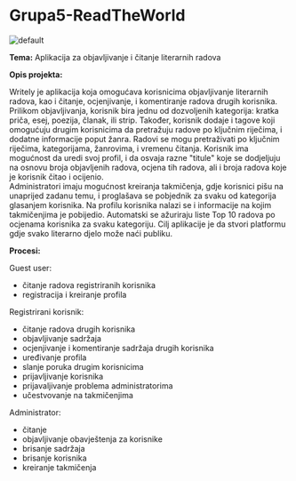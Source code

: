 # Grupa5-ReadTheWorld

![default](https://user-images.githubusercontent.com/73440086/111911490-22cba200-8a66-11eb-99fe-a281783eaba5.png) 

**Tema:** Aplikacija za objavljivanje i čitanje literarnih radova

**Opis projekta:**

Writely je aplikacija koja omogućava korisnicima objavljivanje literarnih radova, kao i čitanje, ocjenjivanje, i komentiranje radova drugih korisnika. 
Prilikom objavljivanja, korisnik bira jednu od dozvoljenih kategorija: kratka priča, esej, poezija, članak, ili strip. Također, korisnik dodaje i tagove koji omogućuju drugim korisnicima da pretražuju radove po ključnim riječima, i dodatne
informacije poput žanra. Radovi se mogu pretraživati po ključnim riječima, kategorijama, žanrovima, i vremenu čitanja. Korisnik ima mogućnost da uredi svoj profil, i da osvaja razne "titule" koje se dodjeljuju na osnovu broja 
objavljenih radova, ocjena tih radova, ali i broja radova koje je korisnik čitao i ocijenio.  
Administratori imaju mogućnost kreiranja takmičenja, gdje korisnici pišu na unaprijed zadanu temu, i proglašava se pobjednik za svaku od kategorija glasanjem korisnika. Na profilu korisnika nalazi se i informacije
na kojim takmičenjima je pobijedio. 
Automatski se ažuriraju liste Top 10 radova po ocjenama korisnika za svaku kategoriju. Cilj aplikacije je da stvori platformu gdje svako literarno djelo može naći publiku. 

**Procesi:**

Guest user:

- čitanje radova registriranih korisnika
- registracija i kreiranje profila

Registrirani korisnik:

- čitanje radova drugih korisnika 
- objavljivanje sadržaja
- ocjenjivanje i komentiranje sadržaja drugih korisnika
- uređivanje profila
- slanje poruka drugim korisnicima
- prijavljivanje korisnika
- prijavaljivanje problema administratorima
- učestvovanje na takmičenjima

Administrator:

- čitanje
- objavljivanje obavještenja za korisnike
- brisanje sadržaja
- brisanje korisnika
- kreiranje takmičenja

